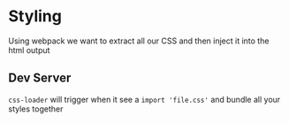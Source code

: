 # Styling

Using webpack we want to extract all our CSS and then inject it into the html output

## Dev Server

`css-loader` will trigger when it see a `import 'file.css'` and bundle all your styles together